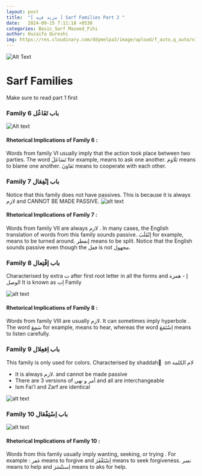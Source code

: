 ```yaml
---
layout: post
title:  "[ مزيد فيه ] Sarf Families Part 2 "
date:   2024-09-15 7:11:18 +0530
categories: Basic_Sarf Mazeed_Fihi 
author: Huzaifa Qureshi
img: https://res.cloudinary.com/ddymelpa3/image/upload/f_auto,q_auto/v1/arabic%20blogs/sarf%20part%202/pthe1birqz7ax3sarjnx
---
```


![Alt Text](https://res.cloudinary.com/ddymelpa3/image/upload/f_auto,q_auto/v1/arabic%20blogs/sarf%20part%202/pthe1birqz7ax3sarjnx "main")

# Sarf Families
Make sure to read part 1 first


### Family 6  باب تَفَاعُل

![Alt text](https://i.imgur.com/xAWgg9r.png "family 6")

#### Rhetorical Implications of Family 6 : 
Words from family VI usually imply that the action took place between two parties. 
The word تَسَاعَلَ for example, means to ask one another.
تَلَاوَمَ means to blame one another.
تَعَاوَنَ means to cooperate with each other.


### Family 7 باب إنْفِعَال

Notice that this family does not have passives. This is because it is <span class="hl"> always لازم and CANNOT BE MADE PASSIVE.</span>
![alt text](https://i.imgur.com/imPuYL7.png)

#### Rhetorical Implications of Family 7 : 
Words from family VII are  <span class="hl">always لازم </span> . In many cases, the English translation of words from this family sounds passive. إنْقَلَبَ  for example, means to be turned around. إنفطر means to be split. Notice that the  English sounds passive even though the فعل is not مجهول.


### Family 8 باب إفْتِعال

Characterised by extra ت after first root letter in all the forms and إ - همزة الوصل 
It is known as اِت Family

![alt text](https://i.imgur.com/Jxs9G1V.png)

#### Rhetorical Implications of Family 8 : 
Words from family VIII are <span class="hl">usually لازم.</span>  It can sometimes <span class="hl">imply hyperbole</span> . The word سَمِعَ for example,
means to hear, whereas the word اِسْتَمَعَ means to listen carefully.


### Family 9 باب اِفعِلال

This family is only used for colors.
Characterised by shaddah ّ  on لام الكلمة

- It is  <span class="hl">always لازم.</span> and cannot be made passive
- There are 3 versions of أمر و نهي and all are interchangeable
- Ism Fai'l and Zarf are identical

![alt text](https://i.imgur.com/CjmTqxn.png)


### Family 10 باب اِسْتِفْعَال

![alt text](https://i.imgur.com/3nK4mx6.png)

#### Rhetorical Implications of Family 10 : 
Words from this family usually imply <span class="hl">wanting, seeking, or trying</span> . For example : غفر means to forgive and اِسْتَغْفَرَ means to seek forgiveness.
نصر means to help and اِستنْسَرَ  means to aks for help.


